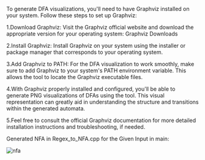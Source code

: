 To generate DFA visualizations, you'll need to have Graphviz installed on your system. Follow these steps to set up Graphviz:

1.Download Graphviz: Visit the Graphviz official website and download the appropriate version for your operating system: Graphviz Downloads

2.Install Graphviz: Install Graphviz on your system using the installer or package manager that corresponds to your operating system.

3.Add Graphviz to PATH: For the DFA visualization to work smoothly, make sure to add Graphviz to your system's PATH environment variable. This allows the tool to locate the Graphviz executable files.

4.With Graphviz properly installed and configured, you'll be able to generate PNG visualizations of DFAs using the tool. This visual representation can greatly aid in understanding the structure and transitions within the generated automata.

5.Feel free to consult the official Graphviz documentation for more detailed installation instructions and troubleshooting, if needed.







Generated NFA in Regex_to_NFA.cpp for the Given Input in main:



![nfa](https://github.com/0Rorschach1/Theory-of-computation/assets/158524039/e67f61b2-3920-4098-a643-370c59694c00)

